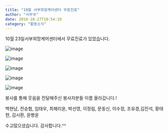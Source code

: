 ```yaml
---
title: "10월 서부희망케어센터 무료진료"
author: "사무국"
date: 2010-10-27T10:54:19
category: "활동소식"
---
```


10월 23일서부희망케어센터에서 무료진료가 있었습니다.

![image](/files/attach/images/2318/461/002/b1c0251240fa4493497f1c4c18f1e2eb)

![image](/files/attach/images/2318/461/002/d9273dee763bcfcb7b77d00b3d0862bf)

![image](/files/attach/images/2318/461/002/4c742d7aa532aa3806532b5a97a876a0)

![image](/files/attach/images/2318/461/002/52168ff6e5c4cff3fd85cd96615416a4)

![image](/files/attach/images/2318/461/002/4f9d314153498b34fd9ceb57fca29fd1)

봉사를 통해 웃음을 전달해주신 봉사자분들 이름 올라갑니다.!

백현남, 전승협, 임태우, 최해리윤, 박선영, 이정림, 문동신, 이수정, 조유경,김진석, 황태현, 김시환, 윤병윤

수고많으셨습니다. 감사합니다.^^

